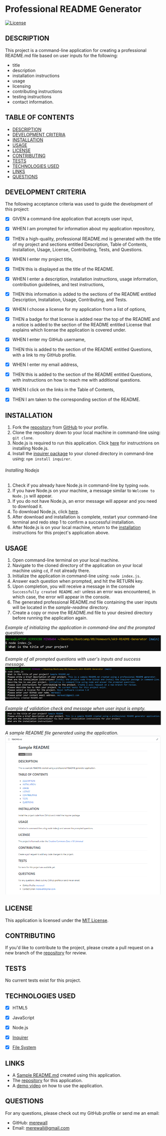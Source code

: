 # Professional README Generator

  [![License](https://img.shields.io/badge/License-MIT-yellow.svg)](https://opensource.org/licenses/MIT)
  
  ## DESCRIPTION

  This project is a command-line application for creating a professional README.md file based on user inputs for the following:
   - title
   - description
   - installation instructions
   - usage
   - licensing
   - contributing instructions
   - testing instructions
   - contact information.
  
  
  ## TABLE OF CONTENTS

  - [DESCRIPTION](#description)
  - [DEVELOPMENT CRITERIA](#development-criteria)
  - [INSTALLATION](#installation)
  - [USAGE](#usage)
  - [LICENSE](#license)
  - [CONTRIBUTING](#contributing)
  - [TESTS](#tests)
  - [TECHNOLOGIES USED](#technologies-used)
  - [LINKS](#links)
  - [QUESTIONS](#questions)


  ## DEVELOPMENT CRITERIA
  
  The following acceptance criteria was used to guide the development of this project:
  
  - [x] GIVEN a command-line application that accepts user input,
  - [x] WHEN I am prompted for information about my application repository,
  - [x] THEN a high-quality, professional README.md is generated with the title of my project and sections entitled Description, Table of Contents, Installation, Usage, License, Contributing, Tests, and Questions.
  - [x] WHEN I enter my project title,
  - [x] THEN this is displayed as the title of the README.
  - [x] WHEN I enter a description, installation instructions, usage information, contribution guidelines, and test instructions,
  - [x] THEN this information is added to the sections of the README entitled Description, Installation, Usage, Contributing, and Tests.
  - [x] WHEN I choose a license for my application from a list of options,
  - [x] THEN a badge for that license is added near the top of the README and a notice is added to the section of the README entitled License that explains which license the application is covered under.
  - [x] WHEN I enter my GitHub username,
  - [x] THEN this is added to the section of the README entitled Questions, with a link to my GitHub profile.
  - [x] WHEN I enter my email address,
  - [x] THEN this is added to the section of the README entitled Questions, with instructions on how to reach me with additional questions.
  - [x] WHEN I click on the links in the Table of Contents,
  - [x] THEN I am taken to the corresponding section of the README.


  ## INSTALLATION

  1. Fork the [repository](https://github.com/merewall/Wk9-README-Generator) from [GitHub](https://github.com/) to your profile.
  2. Clone the repository down to your local machine in command-line using: `git clone`.
  3. Node.js is required to run this application. Click [here](#installing-nodejs) for instructrions on installing Node.js.
  4. Install the [inquirer package](https://www.npmjs.com/package/inquirer) to your cloned directory in command-line using: `npm install inquirer`.

  ###### Installing Nodejs
  
  1. Check if you already have Node.js in command-line by typing `node`.
  2. If you have Node.js on  your machine, a message similar to `Welcome to Node.js` will appear.
  3. If you do not have Node.js, an error message will appear and you need to download it.
  4. To download Node.js, click [here](https://nodejs.org/en/download/).
  5. After download and installation is complete, restart your command-line terminal and redo step 1 to confirm a successful installation.
  6. After Node.js is on your local machine, return to the [installation](#installation) instructions for this project's application above.


  ## USAGE
  
  1. Open command-line terminal on your local machine.
  2. Navigate to the cloned directory of the application on your local machine using `cd`, if not already there.
  3. Initialize the application in command-line using: `node index.js`.
  4. Answer each question when prompted, and hit the RETURN key.
  5. Upon completion, you will receive a message in the console `Successfully created README.md!` unless an error was encountered, in which case, the error will appear in the console.
  6. The generated professional README.md file containing the user inputs will be located in the *sample-readme* directory.
  7. Create a copy or move the README.md file to your desired directory before running the application again.

  _Example of initializing the application in command-line and the prompted question:_
  ![Initializing the application](https://github.com/merewall/Wk9-README-Generator/blob/main/assets/images/initializing-app.PNG)
  
  _Example of all prompted questions with user's inputs and success message._
  ![Success message](https://github.com/merewall/Wk9-README-Generator/blob/main/assets/images/success-message.PNG)
  
  _Example of validation check and message when user input is empty._
  ![Validation check](https://github.com/merewall/Wk9-README-Generator/blob/main/assets/images/validation-catch.PNG)
  
  _A sample README file generated using the application._  
  ![Sample README](https://github.com/merewall/Wk9-README-Generator/blob/main/assets/images/sample-readme.PNG)
  
  
  ## LICENSE

  This application is licensed under the [MIT License](https://opensource.org/licenses/MIT).


  ## CONTRIBUTING

  If you'd like to contribute to the project, please create a pull request on a new branch of the [repository](https://github.com/merewall/Wk9-README-Generator) for review.


  ## TESTS

  No current tests exist for this project.
  
  
  ## TECHNOLOGIES USED
  
  - [X] HTML5
  - [X] JavaScript
  - [X] Node.js
  - [X] [Inquirer](https://www.npmjs.com/package/inquirer)
  - [X] [File System](https://nodejs.org/api/fs.html)


  ## LINKS
  
  * A [Sample README.md](https://github.com/merewall/Wk9-README-Generator/blob/main/sample-readme/README.md) created using this application.
  * The [repository](https://github.com/merewall/Wk9-README-Generator) for this application.
  * A [demo video](https://drive.google.com/file/d/1fAW4iF_y1HSiCCQAwIN8jK47Y-XSj0Mn/view) on how to use the application.
  
  ## QUESTIONS
  
  For any questions, please check out my GitHub profile or send me an email:
  * GitHub: [merewall](https://github.com/merewall)
  * Email: merewall@gmail.com

